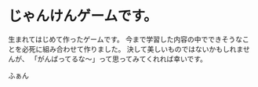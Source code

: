 # じゃんけんゲームです。
生まれてはじめて作ったゲームです。
今まで学習した内容の中でできそうなことを必死に組み合わせて作りました。
決して美しいものではないかもしれませんが、
「がんばってるな～」って思ってみてくれれば幸いです。

ふぁん
